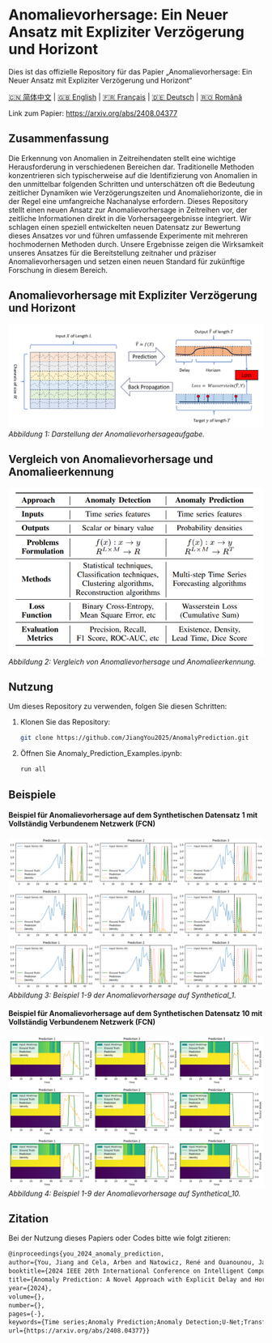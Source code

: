 # Anomalievorhersage: Ein Neuer Ansatz mit Expliziter Verzögerung und Horizont
Dies ist das offizielle Repository für das Papier „Anomalievorhersage: Ein Neuer Ansatz mit Expliziter Verzögerung und Horizont“

[🇨🇳 简体中文](./readme_zh.md) | [🇬🇧 English](./readme.md) | [🇫🇷 Français](./readme_fr.md) | [🇩🇪 Deutsch](./readme_de.md) | [🇷🇴 Română](./readme_ro.md)

Link zum Papier: https://arxiv.org/abs/2408.04377

## Zusammenfassung
Die Erkennung von Anomalien in Zeitreihendaten stellt eine wichtige Herausforderung in verschiedenen Bereichen dar. Traditionelle Methoden konzentrieren sich typischerweise auf die Identifizierung von Anomalien in den unmittelbar folgenden Schritten und unterschätzen oft die Bedeutung zeitlicher Dynamiken wie Verzögerungszeiten und Anomaliehorizonte, die in der Regel eine umfangreiche Nachanalyse erfordern. Dieses Repository stellt einen neuen Ansatz zur Anomalievorhersage in Zeitreihen vor, der zeitliche Informationen direkt in die Vorhersageergebnisse integriert. Wir schlagen einen speziell entwickelten neuen Datensatz zur Bewertung dieses Ansatzes vor und führen umfassende Experimente mit mehreren hochmodernen Methoden durch. Unsere Ergebnisse zeigen die Wirksamkeit unseres Ansatzes für die Bereitstellung zeitnaher und präziser Anomalievorhersagen und setzen einen neuen Standard für zukünftige Forschung in diesem Bereich.

## Anomalievorhersage mit Expliziter Verzögerung und Horizont
![Anomalievorhersage](./src/figure/anomaly_prediction.png)
*Abbildung 1: Darstellung der Anomalievorhersageaufgabe.*

## Vergleich von Anomalievorhersage und Anomalieerkennung
![Vergleich](./src/figure/comparison_ad_ap.png)
*Abbildung 2: Vergleich von Anomalievorhersage und Anomalieerkennung.*

## Nutzung
Um dieses Repository zu verwenden, folgen Sie diesen Schritten:

1. Klonen Sie das Repository:
   ```bash
   git clone https://github.com/JiangYou2025/AnomalyPrediction.git
   ```

2. Öffnen Sie Anomaly_Prediction_Examples.ipynb:
   ```bash
   run all
   ```

## Beispiele

#### Beispiel für Anomalievorhersage auf dem Synthetischen Datensatz 1 mit Vollständig Verbundenem Netzwerk (FCN)
![Vergleich](./src/figure/synthetical_1_test_prediction_example_1.png)
![Vergleich](./src/figure/synthetical_1_test_prediction_example_2.png)
![Vergleich](./src/figure/synthetical_1_test_prediction_example_3.png)
*Abbildung 3: Beispiel 1-9 der Anomalievorhersage auf Synthetical_1.*

#### Beispiel für Anomalievorhersage auf dem Synthetischen Datensatz 10 mit Vollständig Verbundenem Netzwerk (FCN)
![Vergleich](./src/figure/synthetical_10_test_prediction_example_1.png)
![Vergleich](./src/figure/synthetical_10_test_prediction_example_2.png)
![Vergleich](./src/figure/synthetical_10_test_prediction_example_3.png)
*Abbildung 4: Beispiel 1-9 der Anomalievorhersage auf Synthetical_10.*

## Zitation
Bei der Nutzung dieses Papiers oder Codes bitte wie folgt zitieren:
   ```tex
   @inproceedings{you_2024_anomaly_prediction,
   author={You, Jiang and Cela, Arben and Natowicz, René and Ouanounou, Jacob and Siarry, Patrick},
   booktitle={2024 IEEE 20th International Conference on Intelligent Computer Communication and Processing (ICCP)}, 
   title={Anomaly Prediction: A Novel Approach with Explicit Delay and Horizon},
   year={2024},
   volume={},
   number={},
   pages={-},
   keywords={Time series;Anomaly Prediction;Anomaly Detection;U-Net;Transformers;},
   url={https://arxiv.org/abs/2408.04377}}
   ```